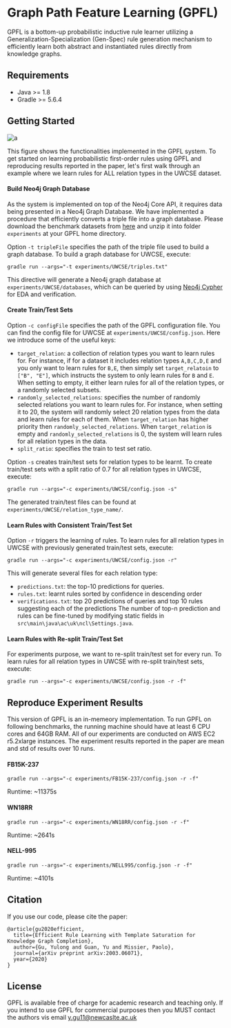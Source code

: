 # Graph Path Feature Learning (GPFL)

GPFL is a bottom-up probabilistic inductive rule learner utilizing a Generalization-Specialization (Gen-Spec) rule generation mechanism to efficiently learn both abstract and instantiated rules directly from knowledge graphs.

## Requirements
- Java >= 1.8
- Gradle >= 5.6.4

## Getting Started
![a](https://www.dropbox.com/s/d47mh2bn7t4n7rw/GPFL-Overview.png?raw=1)

This figure shows the functionalities implemented in the GPFL system. To get started on learning probabilistic first-order rules using GPFL and reproducing results reported in the paper, let's first walk through an example where we learn rules for ALL relation types in the UWCSE dataset.

#### Build Neo4j Graph Database
As the system is implemented on top of the Neo4j Core API, it requires data being presented in a Neo4j Graph Database. We have implemented a procedure that efficiently converts a triple file into a graph database. Please download the benchmark datasets from [here](https://www.dropbox.com/s/hbgih3juiuoj34e/GPFL-Benchmarks.zip?dl=1) and unzip it into folder `experiments` at your GPFL home directory. 

Option `-t tripleFile` specifies the path of the triple file used to build a graph database. To build a graph database for UWCSE, execute:
```
gradle run --args="-t experiments/UWCSE/triples.txt"
```
This directive will generate a Neo4j graph database at `experiments/UWCSE/databases`, which can be queried by using [Neo4j Cypher](https://neo4j.com/download/) for EDA and verification.

#### Create Train/Test Sets
Option `-c configFile` specifies the path of the GPFL configuration file. You can find the config file for UWCSE at `experiments/UWCSE/config.json`. Here we introduce some of the useful keys:
- `target_relation`: a collection of relation types you want to learn rules for. For instance, if for a dataset it includes relation types `A,B,C,D,E` and you only want to learn rules for `B,E`, then simply set `target_relatoin` to `["B", "E"]`, which instructs the system to only learn rules for `B` and `E`. When setting to empty, it either learn rules for all of the relation types, or a randomly selected subsets.
- `randomly_selected_relations`: specifies the number of randomly selected relations you want to learn rules for. For instance, when setting it to 20, the system will randomly select 20 relation types from the data and learn rules for each of them. When `target_relation` has higher priority then `randomly_selected_relations`. When `target_relation` is empty and `randomly_selected_relations` is 0, the system will learn rules for all relation types in the data.
- `split_ratio`: specifies the train to test set ratio.

Option `-s` creates train/test sets for relation types to be learnt. To create train/test sets with a split ratio of 0.7 for all relation types in UWCSE, execute: 
```
gradle run --args="-c experiments/UWCSE/config.json -s"
```
The generated train/test files can be found at `experiments/UWCSE/relation_type_name/`.

#### Learn Rules with Consistent Train/Test Set
Option `-r` triggers the learning of rules. To learn rules for all relation types in UWCSE with previously generated train/test sets, execute:
```
gradle run --args="-c experiments/UWCSE/config.json -r"
```
This will generate several files for each relation type:
- `predictions.txt`: the top-10 predictions for queries.
- `rules.txt`: learnt rules sorted by confidence in descending order
- `verifications.txt`: top 20 predictions of queries and top 10 rules suggesting each of the predictions
The number of top-n prediction and rules can be fine-tuned by modifying static fields in `src\main\java\ac\uk\ncl\Settings.java`.

#### Learn Rules with Re-split Train/Test Set
For experiments purpose, we want to re-split train/test set for every run. To learn rules for all relation types in UWCSE with re-split train/test sets, execute:
```
gradle run --args="-c experiments/UWCSE/config.json -r -f"
```

## Reproduce Experiment Results
This version of GPFL is an in-memeory implementation. To run GPFL on following benchmarks, the running machine should have at least 6 CPU cores and 64GB RAM. All of our experiments are conducted on AWS EC2 r5.2xlarge instances. The experiment results reported in the paper are mean and std of results over 10 runs.

#### FB15K-237
```
gradle run --args="-c experiments/FB15K-237/config.json -r -f"
```
Runtime: ~11375s

#### WN18RR
```
gradle run --args="-c experiments/WN18RR/config.json -r -f"
```
Runtime: ~2641s

#### NELL-995
```
gradle run --args="-c experiments/NELL995/config.json -r -f"
```
Runtime: ~4101s

## Citation
If you use our code, please cite the paper:
```
@article{gu2020efficient,
  title={Efficient Rule Learning with Template Saturation for Knowledge Graph Completion},
  author={Gu, Yulong and Guan, Yu and Missier, Paolo},
  journal={arXiv preprint arXiv:2003.06071},
  year={2020}
}
```

## License
GPFL is available free of charge for academic research and teaching only. If you intend to use GPFL for commercial purposes then you MUST contact the authors vis email y.gu11@newcaslte.ac.uk 

